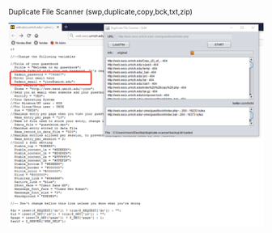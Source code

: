 Duplicate File Scanner (swp,duplicate,copy,bck,txt,zip)

<img src="https://raw.githubusercontent.com/antichown/duplicate_file_scanner/master/ddd.png">
